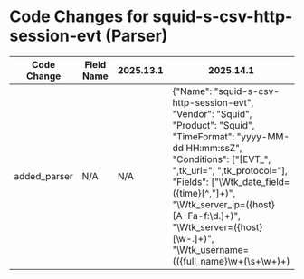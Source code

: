 # Code Changes for squid-s-csv-http-session-evt (Parser)

| Code Change | Field Name | 2025.13.1 | 2025.14.1 |
|-------------|------------|-----------|------------|
| added_parser | N/A | N/A | {"Name": "squid-s-csv-http-session-evt", "Vendor": "Squid", "Product": "Squid", "TimeFormat": "yyyy-MM-dd HH:mm:ssZ", "Conditions": ["[EVT_", ",tk_url=", ",tk_protocol="], "Fields": ["\Wtk_date_field=({time}[^,\"]+)", "\Wtk_server_ip=({host}[A-Fa-f:\d.]+)", "\Wtk_server=({host}[\w\-.]+)", "\Wtk_username=(({full_name}\w+(\s+\w+)+)|({src_ip}((([0-9a-fA-F.]{0,4}):{1,2}){1,7}([0-9a-fA-F]){0,4})|(((25[0-5]|(2[0-4]|1\d|[0-9]|)\d)\.?\b){4}))(:({src_port}\d+))?|({user}[\w\.\-\!\#\^\~]{1,40}\$?)),", "\Wtk_client_ip=({src_ip}((([0-9a-fA-F.]{0,4}):{1,2}){1,7}([0-9a-fA-F]){0,4})|(((25[0-5]|(2[0-4]|1\d|[0-9]|)\d)\.?\b){4}))(:({src_port}\d+))?", "\Wtk_url=(-|({url}(({protocol}[^:\\\/\s,]+):[\\\/]+)?(({dest_ip}((([0-9a-fA-F.]{0,4}):{1,2}){1,7}([0-9a-fA-F]){0,4})|(((25[0-5]|(2[0-4]|1\d|[0-9]|)\d)\.?\b){4}))|({web_domain}[a-zA-z0-9.\-_]+(\.[a-zA-Z]{2,})?))(:\d+)?({uri_path}\/[^\s\?\",]*)?({uri_query}\?[^\"\s,]*)?))", "\Wtk_protocol=({protocol}[^,\"]+)", "\Wtk_category=(0|({categories}({category}[^,\";\/]+)[^,]*))", "\Wtk_file_name=({uri_path}[^,\"]+)", "\Wtk_operation=({method}[^,\"]+)", "\Wtk_mime_content=(none|({mime}[^,\"]+))", "\Wtk_scan_type=({scan_type}[^,\"]+)", "\Wtk_rule_name=({rule}[^,\"]+)", "\Wtk_filter_action=({action}[^,\"\s]+)", "\[({result}EVT_\w+)\s*\|"], "ParserVersion": "v1.0.0"} |